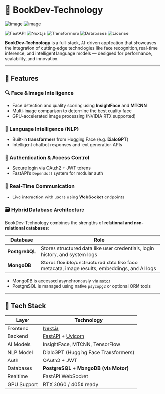 # 📘 BookDev-Technology
![image](https://github.com/user-attachments/assets/e88ebd28-b28d-499d-a96c-80f40f4b92fa)
![image](https://github.com/user-attachments/assets/3b643427-046d-4e43-b24a-c1edc5d4f79a)

![FastAPI](https://img.shields.io/badge/FastAPI-async--ready-green?logo=fastapi)
![Next.js](https://img.shields.io/badge/Frontend-Next.js-blue?logo=next.js)
![Transformers](https://img.shields.io/badge/NLP-HuggingFace-orange?logo=huggingface)
![Databases](https://img.shields.io/badge/Database-MongoDB%20%7C%20PostgreSQL-success?logo=postgresql)
![License](https://img.shields.io/badge/license-MIT-lightgrey)

**BookDev-Technology** is a full-stack, AI-driven application that showcases the integration of cutting-edge technologies like face recognition, real-time inference, and intelligent language models — designed for performance, scalability, and innovation.

---

## 🚀 Features

### 🔍 Face & Image Intelligence
- Face detection and quality scoring using **InsightFace** and **MTCNN**
- Multi-image comparison to determine the best quality face
- GPU-accelerated image processing (NVIDIA RTX supported)

### 🤖 Language Intelligence (NLP)
- Built-in **transformers** from Hugging Face (e.g. **DialoGPT**)
- Intelligent chatbot responses and text generation APIs

### 🔐 Authentication & Access Control
- Secure login via OAuth2 + JWT tokens
- FastAPI's `Depends()` system for modular auth

### 🔌 Real-Time Communication
- Live interaction with users using **WebSocket** endpoints

### 🗃️ Hybrid Database Architecture
BookDev-Technology combines the strengths of **relational and non-relational databases**:

| Database     | Role                                                                 |
|--------------|----------------------------------------------------------------------|
| **PostgreSQL** | Stores structured data like user credentials, login history, and system logs |
| **MongoDB**     | Stores flexible/unstructured data like face metadata, image results, embeddings, and AI logs |

- MongoDB is accessed asynchronously via [`motor`](https://motor.readthedocs.io/)
- PostgreSQL is managed using native `psycopg2` or optional ORM tools

---

## 🧩 Tech Stack

| Layer       | Technology |
|-------------|------------|
| Frontend    | [Next.js](https://nextjs.org/) |
| Backend     | [FastAPI](https://fastapi.tiangolo.com/) + [Uvicorn](https://www.uvicorn.org/) |
| AI Models   | InsightFace, MTCNN, TensorFlow |
| NLP Model   | DialoGPT (Hugging Face Transformers) |
| Auth        | OAuth2 + JWT |
| Databases   | **PostgreSQL** + **MongoDB (via Motor)** |
| Realtime    | FastAPI WebSocket |
| GPU Support | RTX 3060 / 4050 ready |
